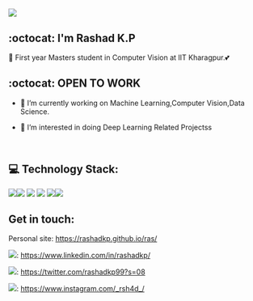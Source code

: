 # <img src="https://img.icons8.com/doodle/100/000000/hello--v1.png"/> 
## :octocat: I'm Rashad K.P



🙌 First year Masters student in Computer Vision at IIT Kharagpur.💕

## :octocat: OPEN TO WORK
- 🔭 I’m currently working on Machine Learning,Computer Vision,Data Science.

- 🌱 I’m interested in doing Deep Learning Related Projectss
</br>

## :computer: Technology Stack:

  <img src="https://img.icons8.com/color/48/000000/c-programming.png"/><img src="https://img.icons8.com/color/48/000000/html-5.png"/> <img src="https://icons8.com/icon/l75OEUJkPAk4/python"/> <img src="https://img.icons8.com/dusk/64/000000/javascript.png"/> <img src="https://img.icons8.com/color/48/000000/bootstrap.png"/><img src="https://img.icons8.com/color/50/000000/c-plus-plus-logo.png"/>

## Get in touch:

 Personal site: https://rashadkp.github.io/ras/

<img src="https://img.icons8.com/fluent/35/000000/linkedin-2.png"/>: https://www.linkedin.com/in/rashadkp/

<img src="https://img.icons8.com/fluent/35/000000/twitter.png"/>: https://twitter.com/rashadkp99?s=08

<img src="https://img.icons8.com/fluent/35/000000/instagram-new.png"/>: https://www.instagram.com/_rsh4d_/




